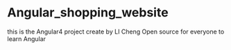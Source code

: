 # Angular_shopping_website
this is the Angular4 project create by LI Cheng Open source for everyone to learn Angular
